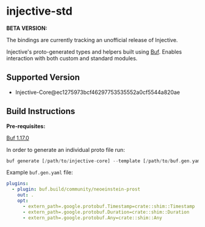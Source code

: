 # injective-std

 **BETA VERSION:**

The bindings are currently tracking an unofficial release of Injective.

Injective's proto-generated types and helpers built using [Buf](https://github.com/bufbuild/buf). Enables interaction with both custom and standard modules.

## Supported Version

* Injective-Core@ec1275973bcf46297753535552a0cf5544a820ae

## Build Instructions

**Pre-requisites:**

[Buf 1.17.0](https://github.com/bufbuild/buf)

In order to generate an individual proto file run:

```rust
buf generate [/path/to/injective-core] --template [/path/to/buf.gen.yaml] --output [output-path] --path [/path/to/module/proto]
```

Example `buf.gen.yaml` file:

```yaml
plugins:
  - plugin: buf.build/community/neoeinstein-prost
    out: .
    opt:
      - extern_path=.google.protobuf.Timestamp=crate::shim::Timestamp
      - extern_path=.google.protobuf.Duration=crate::shim::Duration
      - extern_path=.google.protobuf.Any=crate::shim::Any
```